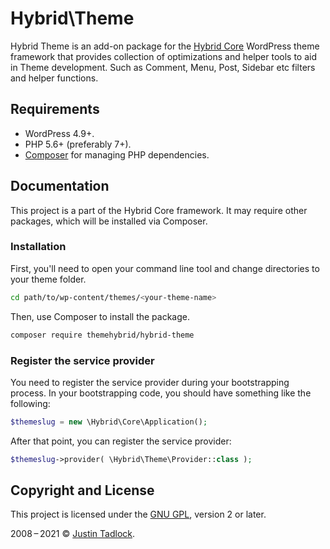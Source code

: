# Hybrid\\Theme

Hybrid Theme is an add-on package for the [Hybrid Core](https://github.com/themehybrid/hybrid-core) WordPress theme framework that provides collection of optimizations and helper tools to aid in Theme development. Such as Comment, Menu, Post, Sidebar etc filters and helper functions.

## Requirements

* WordPress 4.9+.
* PHP 5.6+ (preferably 7+).
* [Composer](https://getcomposer.org/) for managing PHP dependencies.

## Documentation

This project is a part of the Hybrid Core framework. It may require other packages, which will be installed via Composer.

### Installation

First, you'll need to open your command line tool and change directories to your theme folder.

```bash
cd path/to/wp-content/themes/<your-theme-name>
```

Then, use Composer to install the package.

```bash
composer require themehybrid/hybrid-theme
```

### Register the service provider

You need to register the service provider during your bootstrapping process.  In your bootstrapping code, you should have something like the following:

```php
$themeslug = new \Hybrid\Core\Application();
```

After that point, you can register the service provider:

```php
$themeslug->provider( \Hybrid\Theme\Provider::class );
```

## Copyright and License

This project is licensed under the [GNU GPL](http://www.gnu.org/licenses/old-licenses/gpl-2.0.html), version 2 or later.

2008&thinsp;&ndash;&thinsp;2021 &copy; [Justin Tadlock](https://themehybrid.com).
